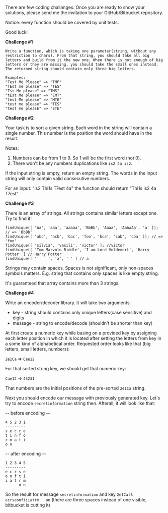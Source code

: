 There are few coding challanges. Once you are ready to show your solutions, please send me the invitation to your GitHub/Bitbucket repository. 

Notice: every function should be covered by unit tests.

Good luck!

**Challenge #1**
```
Write a function, which is taking one parameter(string, without any restriction to chars). From that string, you should take all big letters and build from it the new one. When there is not enough of big letters or they are missing, you should take the small ones instead. The returned string should contain only three big letters.

Examples:
"Test Me Please" => "TMP"
"TEst me please" => "TES"
"Tst Me please" => "TMS"
"tEst Me please" => "EMT"
"test Me please" => "MTE"
"test me please" => "TES"
"test me pleasE" => "ETE"
```

**Challenge #2**

Your task is to sort a given string. Each word in the string will contain a single number. This number is the position the word should have in the result.

Notes: 
1. Numbers can be from 1 to 9. So 1 will be the first word (not 0).
2. There won't be any numbers duplications like `is2 4a is2`.

If the input string is empty, return an empty string. The words in the input string will only contain valid consecutive numbers.

For an input: "is2 Thi1s T7est 4a" the function should return "Thi1s is2 4a T7est"

**Challenge #3**

There is an array of strings. All strings contains similar letters except one. Try to find it!

```
findUnique([ 'Aa', 'aaa', 'aaaaa', 'BbBb', 'Aaaa', 'AaAaAa', 'a' ]); // => 'BbBb'
findUnique([ 'abc', 'acb', 'bac', 'foo', 'bca', 'cab', 'cba' ]); // => 'foo'
findUnique([ 'silvia', 'vasili', 'victor' ]; //victor
findUnique([ 'Tom Marvolo Riddle', 'I am Lord Voldemort', 'Harry Potter' ] // Harry Potter
findUnique([ '     ', 'a', ' ' ] // a
```

Strings may contain spaces. Spaces is not significant, only non-spaces symbols matters. E.g. string that contains only spaces is like empty string.

It's guaranteed that array contains more than 3 strings.


**Challenge #4**

Write an encoder/decoder library. It will take two arguments:

- key - string should contains only unique letters(case sensitive) and digits
- message - string to encode/decode (shouldn't be shorter than key)

At first create a numeric key while basing on a provided key by assigning each letter position in which it is located after setting the letters from key in a some kind of alphabetical order. Requested order looks like that (big letters, small letters, numbers):

`2e1Ca` => `Cae12`

For that sorted string key, we should get that numeric key:

`Cae12` => `45231`

That numbers are the initial positions of the pre-sorted `2e1Ca` string.

Next you should encode our message with previously generated key.
Let's try to encode `secretinformation` string then. Afterall, it will look like that:

-- before encoding --
```
4 5 2 3 1
---------
s e c r e
t i n f o
r m a t i
o n
```


-- after encoding --
```
1 2 3 4 5
---------
e c r s e
o n f t i
i a t r m
      o n
```

So the result for message `secretinformation` and key `2e1Ca` is `ecrseonftiiatrm   on` (there are three spaces instead of one visible, bitbucket is cutting it)

